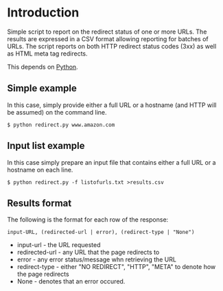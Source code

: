 # Introduction

Simple script to report on the redirect status of one or more URLs. The results are expressed in a CSV format allowing reporting for batches of URLs. The script reports on both HTTP redirect status codes (3xx) as well as HTML meta tag redirects.

This depends on [Python](https://www.python.org/downloads/).

## Simple example

In this case, simply provide either a full URL or a hostname (and HTTP will be assumed) on the command line.

    $ python redirect.py www.amazon.com
  
## Input list example

In this case simply prepare an input file that contains either a full URL or a hostname on each line.

    $ python redirect.py -f listofurls.txt >results.csv
  
## Results format

The following is the format for each row of the response:

    input-URL, (redirected-url | error), (redirect-type | "None")
    
* input-url - the URL requested
* redirected-url - any URL that the page redirects to
* error - any error status/message whn retrieving the URL
* redirect-type - either "NO REDIRECT", "HTTP", "META" to denote how the page redirects
* None - denotes that an error occured.

    
